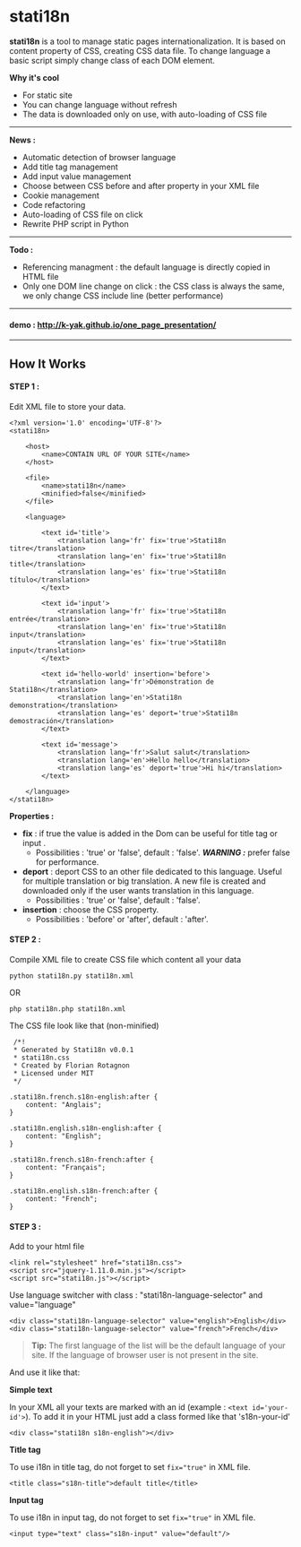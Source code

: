 stati18n
=====================


**stati18n** is a tool to manage static pages internationalization. It is based on content property of CSS, creating CSS data file. To change language a basic script simply change class of each DOM element. 

**Why it's cool**
- For static site
- You can change language without refresh
- The data is downloaded only on use, with auto-loading of CSS file

----------
**News :**

- Automatic detection of browser language
- Add title tag management 
- Add input value management
- Choose between CSS before and after property in your XML file
- Cookie management
- Code refactoring
- Auto-loading of CSS file on click 
- Rewrite PHP script in Python

----------
**Todo :**

- Referencing managment : the default language is directly copied in HTML file
- Only one DOM line change on click : the CSS class is always the same, we only change CSS include line (better performance)

----------
#### demo : http://k-yak.github.io/one_page_presentation/
----------


How It Works
---------
#### <i class="icon-file"></i> STEP 1 : 
Edit XML file to store your data.
```
<?xml version='1.0' encoding='UTF-8'?>
<stati18n>

	<host>
		<name>CONTAIN URL OF YOUR SITE</name>
	</host>

    <file>
        <name>stati18n</name>
        <minified>false</minified>
    </file>

    <language>
	
		<text id='title'>
            <translation lang='fr' fix='true'>Stati18n titre</translation>
            <translation lang='en' fix='true'>Stati18n title</translation>
            <translation lang='es' fix='true'>Stati18n título</translation>
        </text>
		
		<text id='input'>
            <translation lang='fr' fix='true'>Stati18n entrée</translation>
            <translation lang='en' fix='true'>Stati18n input</translation>
            <translation lang='es' fix='true'>Stati18n input</translation>
        </text>
	
        <text id='hello-world' insertion='before'>
            <translation lang='fr'>Démonstration de Stati18n</translation>
            <translation lang='en'>Stati18n demonstration</translation>
            <translation lang='es' deport='true'>Stati18n demostración</translation>
        </text>

        <text id='message'>
            <translation lang='fr'>Salut salut</translation>
            <translation lang='en'>Hello hello</translation>
            <translation lang='es' deport='true'>Hi hi</translation>
        </text>

    </language>
</stati18n>

```
**Properties :** 

- **fix** : if true the value is added in the Dom can be useful for title tag or input .
    - Possibilities : 'true' or 'false', default : 'false'. ***WARNING :*** prefer false for performance.
- **deport** : deport CSS to an other file dedicated to this language. Useful for multiple translation or big translation. A new file is created and downloaded only if the user wants translation in this language.
    - Possibilities : 'true' or 'false', default : 'false'.
- **insertion** : choose the CSS property.
    - Possibilities : 'before' or 'after', default : 'after'.  

#### <i class="icon-file"></i> STEP 2 :
Compile XML file to create CSS file which content all your data
```
python stati18n.py stati18n.xml
```
OR
```
php stati18n.php stati18n.xml
```
The CSS file look like that (non-minified)
```
 /*!
 * Generated by Stati18n v0.0.1
 * stati18n.css
 * Created by Florian Rotagnon
 * Licensed under MIT
 */
 
.stati18n.french.s18n-english:after {
    content: "Anglais";
}

.stati18n.english.s18n-english:after {
    content: "English";
}

.stati18n.french.s18n-french:after {
    content: "Français";
}

.stati18n.english.s18n-french:after {
    content: "French";
}

```

#### <i class="icon-file"></i> STEP 3 : 
Add to your html file
```
<link rel="stylesheet" href="stati18n.css">
<script src="jquery-1.11.0.min.js"></script>
<script src="stati18n.js"></script>
```

Use language switcher with class : "stati18n-language-selector" and value="language"
```
<div class="stati18n-language-selector" value="english">English</div>
<div class="stati18n-language-selector" value="french">French</div>
```

> **Tip:** The first language of the list will be the default language of your site. If the language of browser user is not present in the site.

And use it like that:

**Simple text**

In your XML all your texts are marked with an id (example : ```<text id='your-id'>```). To add it in your HTML just add a class formed like that 's18n-your-id'

```
<div class="stati18n s18n-english"></div>
```

**Title tag**

To use i18n in title tag, do not forget to set ```fix="true"``` in XML file.
```
<title class="s18n-title">default title</title>
```

**Input tag**

To use i18n in input tag, do not forget to set ```fix="true"``` in XML file.
```
<input type="text" class="s18n-input" value="default"/>
```
